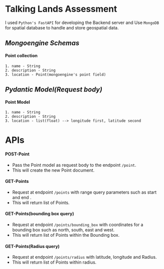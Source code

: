 
# Talking Lands Assessment

I used `Python's FastAPI` for developing the Backend server and Use `MongoDB` for spatial database to handle and store geospatial data.

## *Mongoengine Schemas*
#### **Point** collection
    1. name - String
    2. description - String
    3. location - Point(mongoengine's point field)

## *Pydantic Model(Request body)*
#### **Point** Model
    1. name - String
    2. description - String
    3. location - list(float) --> longitude first, latitude second

# APIs
#### **POST-Point**
- Pass the Point model as request body to the endpoint `/point`.
- This will create the new Point document.

#### **GET-Points**
- Request at endpoint `/points` with range query parameters such as start and end .
- This will return list of Points.

#### **GET-Points(bounding box query)**
- Request at endpoint `/points/bounding_box` with coordinates for a bounding box such as north, south, east and west.
- This will return list of Points within the Bounding box.

#### **GET-Points(Radius query)**
- Request at endpoint `/points/radius` with latitude, longitude and Radius.
- This will return list of Points within radius.